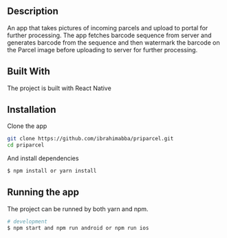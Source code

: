 ## Description
An app that takes pictures of incoming parcels and upload to portal for further processing.
The app fetches barcode sequence from server and generates barcode from the sequence and then watermark
the barcode on the Parcel image before uploading to server for further processing.

## Built With

The project is built with React Native

## Installation

Clone the app
```bash
git clone https://github.com/ibrahimabba/priparcel.git
cd priparcel
```

And install dependencies
```bash
$ npm install or yarn install
```

## Running the app

The project can be runned by both yarn and npm.

```bash
# development
$ npm start and npm run android or npm run ios
```
